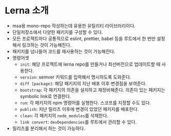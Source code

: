# Lerna 소개

- msa용 mono-repo 작성하는데 유용한 유틸리티 라이브러리이다.
- 단일저장소에서 다양한 패키지를 구성할 수 있다.
- 모든 프로젝트마다 공통적으로 eslint, prettier, babel 등을 루트에서 한 번만 설정해서 링크하는 것이 가능해진다.
- 패키지를 넘나들어 코드를 재사용하는 것이 가능해진다.
- 명령어셋
  - `init`: 해당 프로젝트에 lerna repo를 만들거나 최선버전으로 업데이트할 때 사용한다.
  - `version`: semver 키워드를 입력해서 명시하도록 도와준다.
  - `diff [package]`: 해당 패키지의 지난 배포 이후 변경점을 보여준다.
  - `bootstrap`: 각 패키지의 의존을 설치하고 재정비해준다. 의존이 있는 패키지는 symbolic link로 연결한다.
  - `run`: 각 패키지의 npm 명령어를 실행한다. 스코프를 지정할 수도 있다.
  - `publish`: 지난 릴리즈 이후에 변경이 있었던 패키지를 배포한다.
  - `clean`: 각 패키지의 `node_modules`를 삭제한다.
  - `link convert`: `devDependencies`를 루트에서 관리할 수 있다.
- 릴리즈를 분리해서 하는 것이 가능하다.
